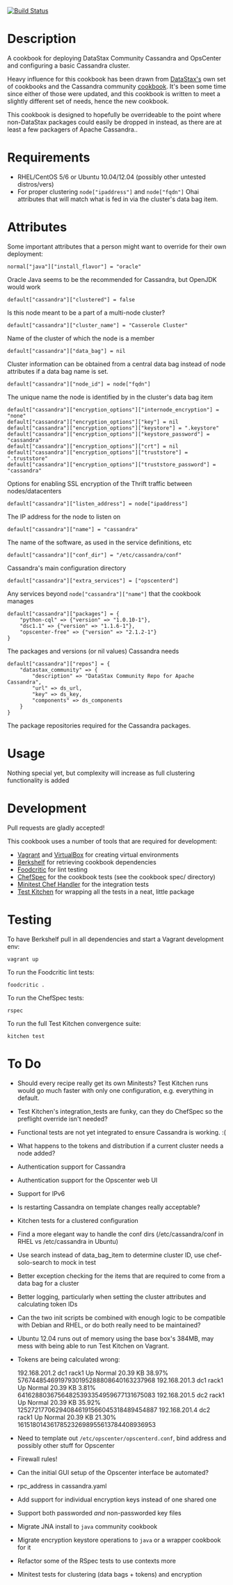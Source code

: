 [![Build Status](https://travis-ci.org/RoboticCheese/casserole.png?branch=master)](https://travis-ci.org/RoboticCheese/casserole)

Description
===========

A cookbook for deploying DataStax Community Cassandra and OpsCenter and
configuring a basic Cassandra cluster.

Heavy influence for this cookbook has been drawn from 
[DataStax's](https://github.com/riptano/chef) own set of cookbooks and the
Cassandra community
[cookbook](http://community.opscode.com/cookbooks/cassandra). It's been some
time since either of those were updated, and this cookbook is written to meet
a slightly different set of needs, hence the new cookbook.

This cookbook is designed to hopefully be overrideable to the point where
non-DataStax packages could easily be dropped in instead, as there are at least
a few packagers of Apache Cassandra..

Requirements
============

* RHEL/CentOS 5/6 or Ubuntu 10.04/12.04 (possibly other untested distros/vers)
* For proper clustering `node["ipaddress"]` and `node["fqdn"]` Ohai attributes
that will match what is fed in via the cluster's data bag item.

Attributes
==========

Some important attributes that a person might want to override for their own
deployment:

    normal["java"]["install_flavor"] = "oracle"

Oracle Java seems to be the recommended for Cassandra, but OpenJDK would work

    default["cassandra"]["clustered"] = false

Is this node meant to be a part of a multi-node cluster?

    default["cassandra"]["cluster_name"] = "Casserole Cluster"

Name of the cluster of which the node is a member

    default["cassandra"]["data_bag"] = nil

Cluster information can be obtained from a central data bag instead of node
attributes if a data bag name is set.

    default["cassandra"]["node_id"] = node["fqdn"]

The unique name the node is identified by in the cluster's data bag item

    default["cassandra"]["encryption_options"]["internode_encryption"] = "none"
    default["cassandra"]["encryption_options"]["key"] = nil 
    default["cassandra"]["encryption_options"]["keystore"] = ".keystore"
    default["cassandra"]["encryption_options"]["keystore_password"] = "cassandra"
    default["cassandra"]["encryption_options"]["crt"] = nil 
    default["cassandra"]["encryption_options"]["truststore"] = ".truststore"
    default["cassandra"]["encryption_options"]["truststore_password"] = "cassandra"

Options for enabling SSL encryption of the Thrift traffic between nodes/datacenters

    default["cassandra"]["listen_address"] = node["ipaddress"]

The IP address for the node to listen on

    default["cassandra"]["name"] = "cassandra"

The name of the software, as used in the service definitions, etc

    default["cassandra"]["conf_dir"] = "/etc/cassandra/conf"

Cassandra's main configuration directory

    default["cassandra"]["extra_services"] = ["opscenterd"]

Any services beyond `node["cassandra"]["name"]` that the cookbook manages

    default["cassandra"]["packages"] = {
        "python-cql" => {"version" => "1.0.10-1"},
        "dsc1.1" => {"version" => "1.1.6-1"},
        "opscenter-free" => {"version" => "2.1.2-1"}
    }

The packages and versions (or nil values) Cassandra needs

    default["cassandra"]["repos"] = {
        "datastax_community" => {
            "description" => "DataStax Community Repo for Apache Cassandra",
            "url" => ds_url,
            "key" => ds_key,
            "components" => ds_components
        }
    }

The package repositories required for the Cassandra packages.

Usage
=====

Nothing special yet, but complexity will increase as full clustering
functionality is added

Development
=====

Pull requests are gladly accepted!

This cookbook uses a number of tools that are required for development:

* [Vagrant](http://vagrantup.com/) and
[VirtualBox](https://www.virtualbox.org/) for creating virtual environments
* [Berkshelf](http://berkshelf.com/) for retrieving cookbook dependencies
* [Foodcritic](http://acrmp.github.com/foodcritic/) for lint testing
* [ChefSpec](https://github.com/acrmp/chefspec/) for the cookbook tests (see
the cookbook spec/ directory)
* [Minitest Chef Handler](https://github.com/calavera/minitest-chef-handler)
for the integration tests
* [Test Kitchen](https://github.com/opscode/test-kitchen) for wrapping all the
tests in a neat, little package

Testing
=====

To have Berkshelf pull in all dependencies and start a Vagrant development env:

    vagrant up

To run the Foodcritic lint tests:

    foodcritic .

To run the ChefSpec tests:

    rspec

To run the full Test Kitchen convergence suite:

    kitchen test

To Do
=====

* Should every recipe really get its own Minitests? Test Kitchen runs would go
much faster with only one configuration, e.g. everything in default.
* Test Kitchen's integration\_tests are funky, can they do ChefSpec so the
preflight override isn't needed?
* Functional tests are not yet integrated to ensure Cassandra is working. :(
* What happens to the tokens and distribution if a current cluster needs a node
added?
* Authentication support for Cassandra
* Authentication support for the Opscenter web UI
* Support for IPv6
* Is restarting Cassandra on template changes really acceptable?
* Kitchen tests for a clustered configuration
* Find a more elegant way to handle the conf dirs (/etc/cassandra/conf in RHEL
vs /etc/cassandra in Ubuntu)
* Use search instead of data\_bag\_item to determine cluster ID, use
chef-solo-search to mock in test
* Better exception checking for the items that are required to come from a
data bag for a cluster
* Better logging, particularly when setting the cluster attributes and
calculating token IDs
* Can the two init scripts be combined with enough logic to be compatible
with Debian and RHEL, or do both really need to be maintained?
* Ubuntu 12.04 runs out of memory using the base box's 384MB, may mess with
being able to run Test Kitchen on Vagrant.
* Tokens are being calculated wrong:

    192.168.201.2   dc1         rack1       Up     Normal  20.39 KB        38.97%              57674485469197930195288808640163237968
    192.168.201.3   dc1         rack1       Up     Normal  20.39 KB        3.81%               64162880367564825393354959677131675083
    192.168.201.5   dc2         rack1       Up     Normal  20.39 KB        35.92%              125272177062940846191566045318489454887
    192.168.201.4   dc2         rack1       Up     Normal  20.39 KB        21.30%              161518014361785232698955613784408936953

* Need to template out `/etc/opscenter/opscenterd.conf`, bind address and possibly other stuff for Opscenter
* Firewall rules!
* Can the initial GUI setup of the Opscenter interface be automated?
* rpc\_address in cassandra.yaml
* Add support for individual encryption keys instead of one shared one
* Support both passworded *and* non-passworded key files
* Migrate JNA install to `java` community cookbook
* Migrate encryption keystore operations to `java` or a wrapper cookbook for it
* Refactor some of the RSpec tests to use contexts more
* Minitest tests for clustering (data bags + tokens) and encryption
